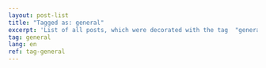```yaml
---
layout: post-list
title: "Tagged as: general"
excerpt: 'List of all posts, which were decorated with the tag  "general" .'  
tag: general
lang: en
ref: tag-general
---
```

